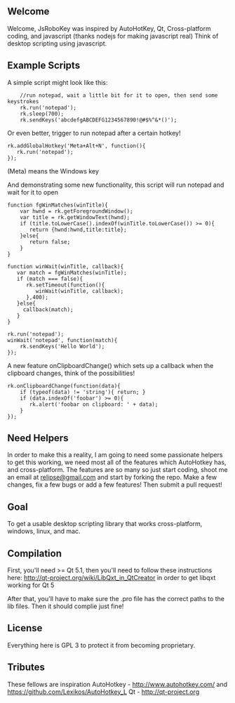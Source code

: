 Welcome
-------
Welcome, JsRoboKey was inspired by AutoHotKey, Qt, Cross-platform coding, and javascript (thanks nodejs for making javascript real)
Think of desktop scripting using javascript.

Example Scripts
---------------
A simple script might look like this:
```
    //run notepad, wait a little bit for it to open, then send some keystrokes
    rk.run('notepad');
    rk.sleep(700);
    rk.sendKeys('abcdefgABCDEFG1234567890!@#$%^&*()');
```
Or even better, trigger to run notepad after a certain hotkey!
```
rk.addGlobalHotkey('Meta+Alt+N', function(){
   rk.run('notepad');
});
```
(Meta) means the Windows key

And demonstrating some new functionality, this script will run notepad and wait for it to open
```
function fgWinMatches(winTitle){
    var hwnd = rk.getForegroundWindow();
    var title = rk.getWindowText(hwnd);
    if (title.toLowerCase().indexOf(winTitle.toLowerCase()) >= 0){
       return {hwnd:hwnd,title:title};
    }else{
       return false;
    }
}

function winWait(winTitle, callback){
   var match = fgWinMatches(winTitle);
   if (match === false){
      rk.setTimeout(function(){
         winWait(winTitle, callback);
      },400);
   }else{
     callback(match);
   }
}

rk.run('notepad');
winWait('notepad', function(match){
    rk.sendKeys('Hello World');
});
```

A new feature onClipboardChange() which sets up a callback when the clipboard changes, think of the possibilities!
```
rk.onClipboardChange(function(data){
    if (typeof(data) != 'string'){ return; }
    if (data.indexOf('foobar') >= 0){
       rk.alert('foobar on clipboard: ' + data);
    }
});
```

Need Helpers
------------
In order to make this a reality, I am going to need some passionate helpers to get this working, we need most all of the features which AutoHotkey has, and cross-platform.
The features are so many so just start coding, shoot me an email at relipse@gmail.com and start by forking the repo. Make a few changes, fix a few bugs or add a few features!
Then submit a pull request!

Goal
----
To get a usable desktop scripting library that works cross-platform, windows, linux, and mac.


Compilation
-----------
First, you'll need >= Qt 5.1, then you'll need to follow these instructions here: http://qt-project.org/wiki/LibQxt_in_QtCreator
in order to get libqxt working for Qt 5

After that, you'll have to make sure the .pro file has the correct paths to the lib files.
Then it should complie just fine!

License
-------
Everything here is GPL 3 to protect it from becoming proprietary.


Tributes
--------
These fellows are inspiration
AutoHotkey - http://www.autohotkey.com/ and https://github.com/Lexikos/AutoHotkey_L
Qt - http://qt-project.org


